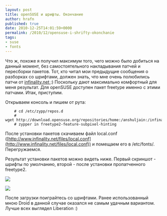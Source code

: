 ```yaml
--- 
layout: post 
title: openSUSE и шрифты. Окончание 
author: hrafn 
published: true 
date: 2010-12-25T14:01:59+0000 
permalink: /2010/12/opensuse-i-shrifty-okonchanie 
tags:
- suse
- fonts
--- 
```


Что ж, похоже я получил максимум того, чего можно было добиться на данный
момент, без самостоятельного накладывания патчей и пересборки пакетов. Тот,
кто читал мои предыдущие сообщения о разборках со шрифтами, должен знать, что
мне очень полюбились патчи от [infinality.net](http://www.infinality.net/blog/)[ ](infinality.net):)
Поскольку дают максимально комфортный для меня результат. Для openSUSE
доступен пакет freetype именно с этими патчами. Итак, приступим.

<!--more-->

Открываем консоль и пишем от рута:

		# cd /etc/zypp/repos.d
		# wget http://download.opensuse.org/repositories/home:/anshuljain:/infinality/openSUSE_11.3/home:anshuljain:infinality.repo
		# zypper in freetype2-feature-subpixel-hinting

После установки пакетов скачиваем файл local.conf ([http://www.infinality.net/files/local.conf](http://www.infinality.net/files/local.conf)) и помещаем его
в /etc/fonts/. Перегружаемся.

Результат установки пакетов можно видеть ниже. Первый скриншот - шрифты по
умолчанию, второй - после установки пропатченного freetype2.

[![](/media/images/2010/12/25/1.png)](/media/images/2010/12/25/1.png)

[![](/media/images/2010/12/25/2.png)](/media/images/2010/12/25/2.png)

После загрузки поиграйтесь со шрифтами. Ранее использованный мною Droid в
данной случае оказался не самым удачным вариантом. Лучше всех выглядел
Liberation :)

